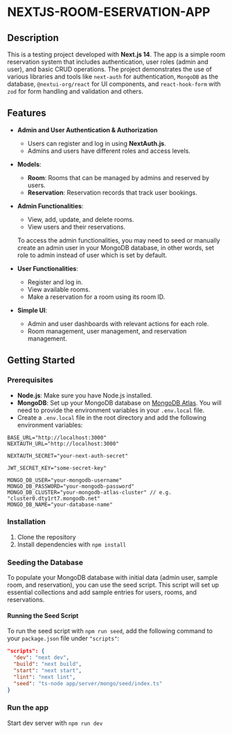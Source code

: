 # NEXTJS-ROOM-ESERVATION-APP

## Description

This is a testing project developed with **Next.js 14**. The app is a simple room reservation system that includes authentication, user roles (admin and user), and basic CRUD operations. The project demonstrates the use of various libraries and tools like `next-auth` for authentication, `MongoDB` as the database, `@nextui-org/react` for UI components, and `react-hook-form` with `zod` for form handling and validation and others.

## Features

- **Admin and User Authentication & Authorization**

  - Users can register and log in using **NextAuth.js**.
  - Admins and users have different roles and access levels.

- **Models**:

  - **Room**: Rooms that can be managed by admins and reserved by users.
  - **Reservation**: Reservation records that track user bookings.

- **Admin Functionalities**:

  - View, add, update, and delete rooms.
  - View users and their reservations.

  To access the admin functionalities, you may need to seed or manually create an admin user in your MongoDB database, in other words, set role to admin instead of user which is set by default.

- **User Functionalities**:

  - Register and log in.
  - View available rooms.
  - Make a reservation for a room using its room ID.

- **Simple UI**:
  - Admin and user dashboards with relevant actions for each role.
  - Room management, user management, and reservation management.

## Getting Started

### Prerequisites

- **Node.js**: Make sure you have Node.js installed.
- **MongoDB**: Set up your MongoDB database on [MongoDB Atlas](https://www.mongodb.com/atlas/database). You will need to provide the environment variables in your `.env.local` file.
- Create a `.env.local` file in the root directory and add the following environment variables:

```
BASE_URL="http://localhost:3000"
NEXTAUTH_URL="http://localhost:3000"

NEXTAUTH_SECRET="your-next-auth-secret"

JWT_SECRET_KEY="some-secret-key"

MONGO_DB_USER="your-mongodb-username"
MONGO_DB_PASSWORD="your-mongodb-password"
MONGO_DB_CLUSTER="your-mongodb-atlas-cluster" // e.g. "cluster0.dty1rt7.mongodb.net"
MONGO_DB_NAME="your-database-name"
```

### Installation

1. Clone the repository
2. Install dependencies with `npm install`

### Seeding the Database

To populate your MongoDB database with initial data (admin user, sample room, and reservation), you can use the seed script. This script will set up essential collections and add sample entries for users, rooms, and reservations.

#### Running the Seed Script

To run the seed script with `npm run seed`, add the following command to your `package.json` file under `"scripts"`:

```json
"scripts": {
  "dev": "next dev",
  "build": "next build",
  "start": "next start",
  "lint": "next lint",
  "seed": "ts-node app/server/mongo/seed/index.ts"
}
```

### Run the app

Start dev server with `npm run dev`
